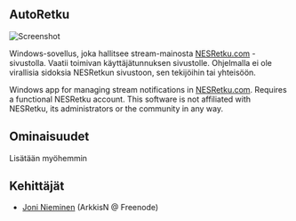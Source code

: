 ﻿## AutoRetku

![Screenshot](http://scpr.eu/4BP "AutoRetku")

Windows-sovellus, joka hallitsee stream-mainosta [NESRetku.com](http://www.nesretku.com/) -sivustolla. Vaatii toimivan käyttäjätunnuksen sivustolle. Ohjelmalla ei ole virallisia sidoksia NESRetkun sivustoon, sen tekijöihin tai yhteisöön.

Windows app for managing stream notifications in [NESRetku.com](http://www.nesretku.com/). Requires a functional NESRetku account. This software is not affiliated with NESRetku, its administrators or the community in any way.

## Ominaisuudet

Lisätään myöhemmin

## Kehittäjät

- [Joni Nieminen](https://twitter.com/ArkkisN) (ArkkisN @ Freenode)
